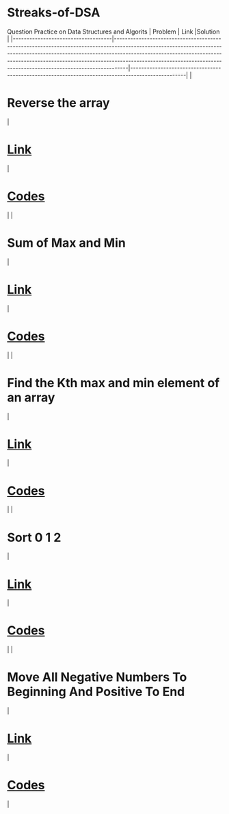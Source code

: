 

 

# Streaks-of-DSA
Question Practice on Data Structures and Algorits
| Problem                            | Link                                      |Solution                                                                                                                                                                                                                                                                             |
|------------------------------------|-----------------------------------------------------------------------------------------------------------------------------------------------------------------------------------------------------------------------------------------------------------------------------------------------------------------------------|--------------------------------------------------------------------------------------------------|
|<h1> Reverse the array  </h1>                   | <h1>[Link](https://www.codingninjas.com/codestudio/problems/reverse-the-array_1262298?topList=love-babbar-dsa-sheet-problems)</h1> | <h1>[Codes](https://github.com/JayeshYadav99/Streaks-of-DSA-/blob/main/ReverseArray.cpp) </h1>                                                                                                                                                                                                                                                                        |
| <h1> Sum of Max and Min   </h1>       | <h1>[Link](https://www.codingninjas.com/codestudio/problems/sum-of-max-and-min_1081476?topList=love-babbar-dsa-sheet-problems)</h1>   |<h1> [Codes](https://github.com/JayeshYadav99/Streaks-of-DSA-/blob/main/SUMofMaxandMin.cpp)    </h1>                                                                                                                                                                                                                                                       |
| <h1> Find the Kth max and min element of an array </h1> |<h1> [Link](https://www.codingninjas.com/codestudio/problems/kth-smallest-and-largest-element-of-array_1115488?topList=love-babbar-dsa-sheet-problems) </h1>         | <h1> [Codes](https://github.com/JayeshYadav99/Streaks-of-DSA-/blob/main/KthMaxandMin.cpp) </h1>                                                                                                                                                                                                                                    |
| <h1> Sort 0 1 2  </h1>        | <h1>[Link](https://www.codingninjas.com/codestudio/problems/sort-0-1-2_631055?topList=love-babbar-dsa-sheet-problems)   </h1>     | <h1>[Codes](https://github.com/JayeshYadav99/Streaks-of-DSA-/blob/main/SORT012.cpp)</h1>                                                                                                                                                                                                                                                        |
| <h1> Move All Negative Numbers To Beginning And Positive To End   </h1>      |<h1> [Link](https://www.codingninjas.com/codestudio/problems/move-all-negative-numbers-to-beginning-and-positive-to-end_1112620?topList=love-babbar-dsa-sheet-problems&leftPanelTab=0)       </h1>           | <h1>[Codes](https://github.com/JayeshYadav99/Streaks-of-DSA-/blob/main/MoveSmalltoleftAndBigtoRight.cpp)         </h1>                                                                                                                                                                                                                                    |

